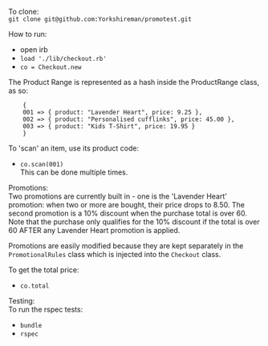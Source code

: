 To clone:  
`git clone git@github.com:Yorkshireman/promotest.git`  
  
How to run:  
- open irb
- `load './lib/checkout.rb'`
- `co = Checkout.new`

The Product Range is represented as a hash inside the ProductRange class, as so:
```
    { 
    001 => { product: "Lavender Heart", price: 9.25 }, 
    002 => { product: "Personalised cufflinks", price: 45.00 },
    003 => { product: "Kids T-Shirt", price: 19.95 } 
    }
```

To 'scan' an item, use its product code:
- `co.scan(001)`  
This can be done multiple times.

Promotions:  
Two promotions are currently built in - one is the 'Lavender Heart' promotion: when two or more are bought, their price drops to 8.50. The second promotion is a 10% discount when the purchase total is over 60. Note that the purchase only qualifies for the 10% discount if the total is over 60 AFTER any Lavender Heart promotion is applied.  
  
Promotions are easily modified because they are kept separately in the `PromotionalRules` class which is injected into the `Checkout` class.

To get the total price:
- `co.total`
  
Testing:  
To run the rspec tests:  
- `bundle`  
- `rspec`  